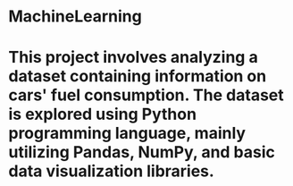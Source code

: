 # MachineLearning 
# This project involves analyzing a dataset containing information on cars' fuel consumption. The dataset is explored using Python programming language, mainly utilizing Pandas, NumPy, and basic data visualization libraries.
